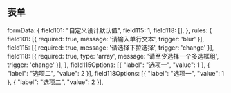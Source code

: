 ## 表单
  formData: {
        field101: "自定义设计默认值",
        field115: 1,
        field118: [],
      },
      rules: {
        field101: [{
          required: true,
          message: '请输入单行文本',
          trigger: 'blur'
        }],
        field115: [{
          required: true,
          message: '请选择下拉选择',
          trigger: 'change'
        }],
        field118: [{
          required: true,
          type: 'array',
          message: '请至少选择一个多选框组',
          trigger: 'change'
        }],
      },
      field115Options: [{
        "label": "选项一",
        "value": 1
      }, {
        "label": "选项二",
        "value": 2
      }],
      field118Options: [{
        "label": "选项一",
        "value": 1
      }, {
        "label": "选项二",
        "value": 2
      }],